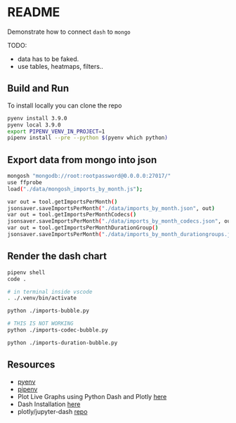 # README

Demonstrate how to connect `dash` to `mongo`

TODO:

* data has to be faked.  
* use tables, heatmaps, filters.. 

## Build and Run

To install locally you can clone the repo

```sh
pyenv install 3.9.0
pyenv local 3.9.0
export PIPENV_VENV_IN_PROJECT=1
pipenv install --pre --python $(pyenv which python)
```

## Export data from mongo into json

```sh
mongosh "mongodb://root:rootpassword@0.0.0.0:27017/"
use ffprobe  
load("./data/mongosh_imports_by_month.js");

var out = tool.getImportsPerMonth()
jsonsaver.saveImportsPerMonth("./data/imports_by_month.json", out)
var out = tool.getImportsPerMonthCodecs()
jsonsaver.saveImportsPerMonth("./data/imports_by_month_codecs.json", out)
var out = tool.getImportsPerMonthDurationGroup()
jsonsaver.saveImportsPerMonth("./data/imports_by_month_durationgroups.json", out)
```

## Render the dash chart

```sh
pipenv shell
code . 

# in terminal inside vscode
. ./.venv/bin/activate    

python ./imports-bubble.py     

# THIS IS NOT WORKING
python ./imports-codec-bubble.py       

python ./imports-duration-bubble.py       

```

## Resources

* [pyenv](https://github.com/pyenv/pyenv)  
* [pipenv](https://pypi.org/project/pipenv/)  
* Plot Live Graphs using Python Dash and Plotly [here](https://www.geeksforgeeks.org/plot-live-graphs-using-python-dash-and-plotly/)  
* Dash Installation [here](https://dash.plotly.com/installation)  
* plotly/jupyter-dash [repo](https://github.com/plotly/jupyter-dash)  
